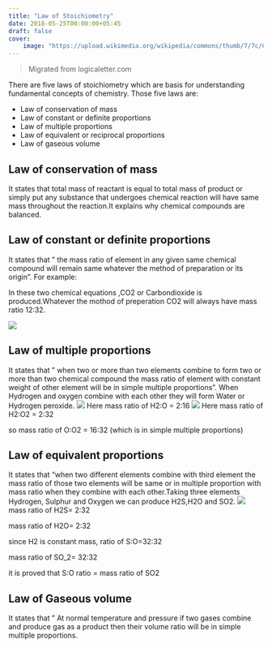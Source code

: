```yaml
---
title: "Law of Stoichiometry"
date: 2018-05-25T00:00:00+05:45 
draft: false
cover:
    image: "https://upload.wikimedia.org/wikipedia/commons/thumb/7/7c/Combustion_reaction_of_methane.jpg/400px-Combustion_reaction_of_methane.jpg"
---
```

> Migrated from logicaletter.com 


There are five laws of stoichiometry which are basis for understanding fundamental concepts of chemistry. Those five laws are:

- Law of conservation of mass
- Law of constant or definite proportions
- Law of multiple proportions
- Law of equivalent or reciprocal proportions
- Law of gaseous volume

## Law of conservation of mass

It states that total mass of reactant is equal to total mass of product or simply put  any substance that undergoes chemical reaction will have same mass throughout the reaction.It explains why chemical compounds are balanced.

## Law of constant or definite proportions

It states that ” the mass ratio of element in any given same chemical compound will remain same whatever the method of preparation or its origin”. For example:

In these two chemical equations ,CO2   or Carbondioxide is produced.Whatever the mothod of preperation CO2  will always have mass ratio 12:32.

![](https://i.imgur.com/USqhFlh.png)

## Law of multiple proportions

It states that ” when two or more than two elements combine to form two or more than two chemical compound the mass ratio of element with constant weight of other element will be in simple multiple proportions”. When Hydrogen and oxygen combine with each other they will form Water or Hydrogen peroxide.
![](https://i.imgur.com/8N2Hd0Y.png)
Here mass ratio of H2:O = 2:16
![](https://i.imgur.com/v1G4wNv.png)
Here mass ratio of H2:O2 = 2:32

so mass ratio of O:O2 = 16:32 (which is in simple multiple proportions)

## Law of equivalent proportions
It states that “when two different elements combine with third element the mass ratio of those two elements will be same or in multiple proportion with mass ratio when they combine with each other.Taking three elements Hydrogen, Sulphur and Oxygen we can produce H2S,H2O and SO2.
![](https://i.imgur.com/xbUqPWj.png)
mass ratio of H2S= 2:32

mass ratio of H2O= 2:32

since H2 is constant mass, ratio of S:O=32:32

mass ratio of SO_2= 32:32

it is proved that S:O ratio = mass ratio of SO2

## Law of Gaseous volume
It states that ” At normal temperature and pressure if two gases combine and produce gas as a product then their volume ratio will be in simple multiple proportions.